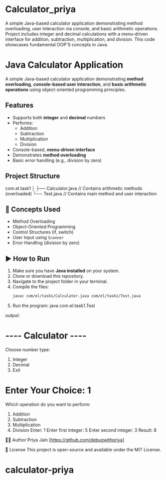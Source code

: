 # Calculator_priya
A simple Java-based calculator application demonstrating method overloading, user interaction via console, and basic arithmetic operations. Project includes integer and decimal calculations with a menu-driven interface for addition, subtraction, multiplication, and division. This code showcases fundamental OOP'S concepts in Java.

# Java Calculator Application

A simple Java-based calculator application demonstrating **method overloading**, **console-based user interaction**, and **basic arithmetic operations** using object-oriented programming principles.

## Features

- Supports both **integer** and **decimal** numbers
- Performs:
  - Addition
  - Subtraction
  - Multiplication
  - Division
- Console-based, **menu-driven interface**
- Demonstrates **method overloading**
- Basic error handling (e.g., division by zero)

##  Project Structure
com.el.task1
│
├── Calculator.java // Contains arithmetic methods (overloaded)
└── Test.java // Contains main method and user interaction


## 🧠 Concepts Used

- Method Overloading
- Object-Oriented Programming
- Control Structures (if, switch)
- User Input using `Scanner`
- Error Handling (division by zero)

## ▶️ How to Run

1. Make sure you have **Java installed** on your system.
2. Clone or download this repository.
3. Navigate to the project folder in your terminal.
4. Compile the files:
   ```bash
   javac com/el/task1/Calculator.java com/el/task1/Test.java
   
5. Run the program:
java com.el.task1.Test

output: 

---- Calculator ----
===================================
Choose number type:
1. Integer
2. Decimal
3. Exit

   
Enter Your Choice: 1
====================================
Which operation do you want to perform:
1. Addition
2. Subtraction
3. Multiplication
4. Division
Enter: 1
Enter first integer: 5
Enter second integer: 3
Result: 8

🧑‍💻 Author
Priya Jain
[https://github.com/debugwithpriya]

📄 License
This project is open-source and available under the MIT License.





# calculator-priya
